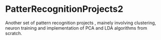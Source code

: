 # PatterRecognitionProjects2

Another set of pattern recognition projects , mainely involving  clustering, neuron training and implementation of PCA and LDA algorithms from scratch.
